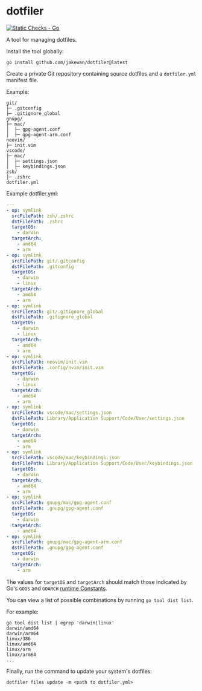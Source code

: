 # dotfiler

[![Static Checks - Go](https://github.com/jakewan/dotfiler/actions/workflows/static-checks-go.yml/badge.svg)](https://github.com/jakewan/dotfiler/actions/workflows/static-checks-go.yml)

A tool for managing dotfiles.

Install the tool globally:

```shell
go install github.com/jakewan/dotfiler@latest
```

Create a private Git repository containing source dotfiles and a `dotfiler.yml` manifest file.

Example:

```shell
git/
├─ .gitconfig
├─ .gitignore_global
gnupg/
├─ mac/
│  ├─ gpg-agent.conf
│  ├─ gpg-agent-arm.conf
neovim/
├─ init.vim
vscode/
├─ mac/
│  ├─ settings.json
│  ├─ keybindings.json
zsh/
├─ .zshrc
dotfiler.yml
```

Example dotfiler.yml:

```yaml
---
- op: symlink
  srcFilePath: zsh/.zshrc
  dstFilePath: .zshrc
  targetOS:
    - darwin
  targetArch:
    - amd64
    - arm
- op: symlink
  srcFilePath: git/.gitconfig
  dstFilePath: .gitconfig
  targetOS:
    - darwin
    - linux
  targetArch:
    - amd64
    - arm
- op: symlink
  srcFilePath: git/.gitignore_global
  dstFilePath: .gitignore_global
  targetOS:
    - darwin
    - linux
  targetArch:
    - amd64
    - arm
- op: symlink
  srcFilePath: neovim/init.vim
  dstFilePath: .config/nvim/init.vim
  targetOS:
    - darwin
    - linux
  targetArch:
    - amd64
    - arm
- op: symlink
  srcFilePath: vscode/mac/settings.json
  dstFilePath: Library/Application Support/Code/User/settings.json
  targetOS:
    - darwin
  targetArch:
    - amd64
    - arm
- op: symlink
  srcFilePath: vscode/mac/keybindings.json
  dstFilePath: Library/Application Support/Code/User/keybindings.json
  targetOS:
    - darwin
  targetArch:
    - amd64
    - arm
- op: symlink
  srcFilePath: gnupg/mac/gpg-agent.conf
  dstFilePath: .gnupg/gpg-agent.conf
  targetOS:
    - darwin
  targetArch:
    - amd64
- op: symlink
  srcFilePath: gnupg/mac/gpg-agent-arm.conf
  dstFilePath: .gnupg/gpg-agent.conf
  targetOS:
    - darwin
  targetArch:
    - arm
```

The values for `targetOS` and `targetArch` should match those indicated by Go's `GOOS` and `GOARCH` [runtime Constants](https://pkg.go.dev/runtime#pkg-constants).

You can view a list of possible combinations by running `go tool dist list`.

For example:

```shell
go tool dist list | egrep 'darwin|linux'
darwin/amd64
darwin/arm64
linux/386
linux/amd64
linux/arm
linux/arm64
...
```

Finally, run the command to update your system's dotfiles:

```shell
dotfiler files update -m <path to dotfiler.yml>
```
